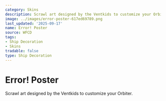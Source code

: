 ```yaml
---
category: Skins
description: Scrawl art designed by the Ventkids to customize your Orbiter.
image: ../images/error-poster-617ed69789.png
last_updated: '2025-09-17'
name: Error! Poster
source: WFCD
tags:
- Ship Decoration
- Skins
tradable: false
type: Ship Decoration
---
```


# Error! Poster

Scrawl art designed by the Ventkids to customize your Orbiter.

